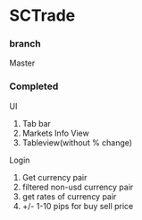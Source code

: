 # SCTrade

### branch
Master

### Completed
UI
1. Tab bar
2. Markets Info View
3. Tableview(without % change)

Login
1. Get currency pair
2. filtered non-usd currency pair
3. get rates of currency pair
4. +/- 1-10 pips for buy sell price
